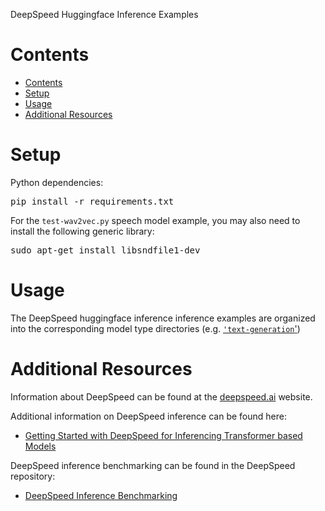 
DeepSpeed Huggingface Inference Examples

# Contents
   * [Contents](#contents)
   * [Setup](#setup)
   * [Usage](#usage)
   * [Additional Resources](#additional-resources)

# Setup
Python dependencies:
<pre>
pip install -r requirements.txt
</pre>

For the `test-wav2vec.py` speech model example, you may also need to install the following generic library:
<pre>
sudo apt-get install libsndfile1-dev
</pre>

# Usage
The DeepSpeed huggingface inference inference examples are organized into the corresponding model type directories (e.g. [`'text-generation`'](./text-generation))

# Additional Resources
Information about DeepSpeed can be found at the [deepspeed.ai](https://www.deepspeed.ai) website.

Additional information on DeepSpeed inference can be found here:
* [Getting Started with DeepSpeed for Inferencing Transformer based Models](https://www.deepspeed.ai/tutorials/inference-tutorial/)

DeepSpeed inference benchmarking can be found in the DeepSpeed repository:
* [DeepSpeed Inference Benchmarking](https://github.com/microsoft/DeepSpeed/tree/master/benchmarks/inference)

